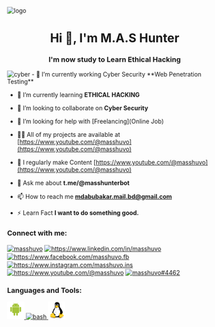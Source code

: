 ![logo](https://github.com/masshuvo/mashunter.github.io/assets/108648096/a722ae3e-3426-4675-a4df-83dfd7b6a88c)




<h1 align="center">Hi 👋, I'm M.A.S Hunter</h1>
<h3 align="center">I'm now study to Learn Ethical Hacking</h3>
<img aline="right" alt="cyber" width="400" src="https://gifdb.com/images/high/glitching-hacker-hacking-v56g4l1vaykmsno6.gif">
- 🔭 I’m currently working Cyber Security **Web Penetration Testing**

- 🌱 I’m currently learning **ETHICAL HACKING**

- 👯 I’m looking to collaborate on **Cyber Security**

- 🤝 I’m looking for help with [Freelancing](Online Job)

- 👨‍💻 All of my projects are available at [https://www.youtube.com/@masshuvo](https://www.youtube.com/@masshuvo)

- 📝 I regularly make Content [https://www.youtube.com/@masshuvo](https://www.youtube.com/@masshuvo)

- 💬 Ask me about **t.me/@masshunterbot**

- 📫 How to reach me **mdabubakar.mail.bd@gmail.com**

- ⚡ Learn Fact **I want to do something good.**

<h3 align="left">Connect with me:</h3>
<p align="left">
<a href="https://twitter.com/masshuvo" target="blank"><img align="center" src="https://raw.githubusercontent.com/rahuldkjain/github-profile-readme-generator/master/src/images/icons/Social/twitter.svg" alt="masshuvo" height="30" width="40" /></a>
<a href="https://www.linkedin.com/in/masshuvo" target="blank"><img align="center" src="https://raw.githubusercontent.com/rahuldkjain/github-profile-readme-generator/master/src/images/icons/Social/linked-in-alt.svg" alt="https://www.linkedin.com/in/masshuvo" height="30" width="40" /></a>
<a href="https://www.facebook.com/masshuvo.fb" target="blank"><img align="center" src="https://raw.githubusercontent.com/rahuldkjain/github-profile-readme-generator/master/src/images/icons/Social/facebook.svg" alt="https://www.facebook.com/masshuvo.fb" height="30" width="40" /></a>
<a href="https://instagram.com/masshuvo.ins" target="blank"><img align="center" src="https://raw.githubusercontent.com/rahuldkjain/github-profile-readme-generator/master/src/images/icons/Social/instagram.svg" alt="https://www.instagram.com/masshuvo.ins" height="30" width="40" /></a>
<a href="https://www.youtube.com/@masshuvo" target="blank"><img align="center" src="https://raw.githubusercontent.com/rahuldkjain/github-profile-readme-generator/master/src/images/icons/Social/youtube.svg" alt="https://www.youtube.com/@masshuvo" height="30" width="40" /></a>
<a href="https://discord.gg/@masshuvo#4462" target="blank"><img align="center" src="https://raw.githubusercontent.com/rahuldkjain/github-profile-readme-generator/master/src/images/icons/Social/discord.svg" alt="masshuvo#4462" height="30" width="40" /></a>
</p>

<h3 align="left">Languages and Tools:</h3>
<p align="left"> <a href="https://developer.android.com" target="_blank" rel="noreferrer"> <img src="https://raw.githubusercontent.com/devicons/devicon/master/icons/android/android-original-wordmark.svg" alt="android" width="40" height="40"/> </a> <a href="https://www.gnu.org/software/bash/" target="_blank" rel="noreferrer"> <img src="https://www.vectorlogo.zone/logos/gnu_bash/gnu_bash-icon.svg" alt="bash" width="40" height="40"/> </a> <a href="https://www.linux.org/" target="_blank" rel="noreferrer"> <img src="https://raw.githubusercontent.com/devicons/devicon/master/icons/linux/linux-original.svg" alt="linux" width="40" height="40"/> </a> </p>
